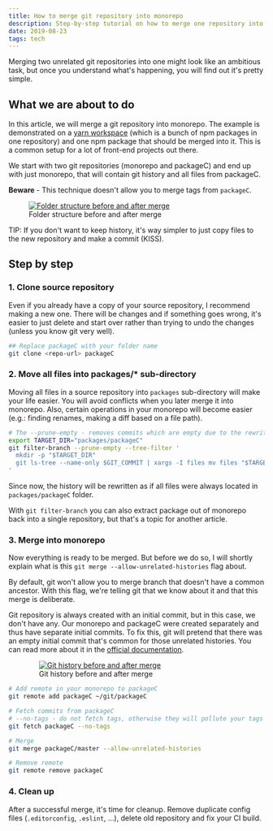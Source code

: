 ```yaml
---
title: How to merge git repository into monorepo
description: Step-by-step tutorial on how to merge one repository into another one while keeping all its history.
date: 2019-08-23
tags: tech
---
```


Merging two unrelated git repositories into one might look like an ambitious task, but once you understand what's happening, you will find out it's pretty simple.

## What we are about to do

In this article, we will merge a git repository into monorepo. The example is demonstrated on a [yarn workspace](https://yarnpkg.com/en/docs/workspaces/) (which is a bunch of npm packages in one repository) and one npm package that should be merged into it. This is a common setup for a lot of front-end projects out there.

We start with two git repositories (monorepo and packageC) and end up with just monorepo, that will contain git history and all files from packageC.

<p class="warning-box">
  <strong>Beware</strong> - This technique doesn't allow you to merge tags from <code>packageC</code>.
</p>

<figure>
  <a href="/images/git-folders-before-after.png"><img src="/images/git-folders-before-after.png" alt="Folder structure before and after merge"/></a>
  <figcaption>Folder structure before and after merge</figcaption>
</figure>

TIP: If you don't want to keep history, it's way simpler to just copy files to the new repository and make a commit (KISS).

## Step by step

### 1. Clone source repository

Even if you already have a copy of your source repository, I recommend making a new one. There will be changes and if something goes wrong, it's easier to just delete and start over rather than trying to undo the changes (unless you know git very well).

```bash
## Replace packageC with your folder name
git clone <repo-url> packageC
```

### 2. Move all files into packages/\* sub-directory

Moving all files in a source repository into `packages` sub-directory will make your life easier. You will avoid conflicts when you later merge it into monorepo. Also, certain operations in your monorepo will become easier (e.g.: finding renames, making a diff based on a file path).

```bash
# The --prune-empty - removes commits which are empty due to the rewrite
export TARGET_DIR="packages/packageC"
git filter-branch --prune-empty --tree-filter '
  mkdir -p "$TARGET_DIR"
  git ls-tree --name-only $GIT_COMMIT | xargs -I files mv files "$TARGET_DIR"
'
```

Since now, the history will be rewritten as if all files were always located in `packages/packageC` folder.

<p class="info-box">
  With <code>git filter-branch</code> you can also extract package out of monorepo back into a single repository, but that's a topic for another article.
</p>

### 3. Merge into monorepo

Now everything is ready to be merged. But before we do so, I will shortly explain what is this `git merge --allow-unrelated-histories` flag about.

By default, git won't allow you to merge branch that doesn't have a common ancestor. With this flag, we're telling git that we know about it and that this merge is deliberate.

Git repository is always created with an initial commit, but in this case, we don't have any. Our monorepo and packageC were created separately and thus have separate initial commits. To fix this, git will pretend that there was an empty initial commit that's common for those unrelated histories. You can read more about it in the [official documentation](https://git-scm.com/docs/git-merge#Documentation/git-merge.txt---allow-unrelated-histories).

<figure style="max-width: 24rem; margin-left:auto; margin-right:auto;">
  <a href="/images/git-history-before-after-merge.png"><img src="/images/git-history-before-after-merge.png" alt="Git history before and after merge"/></a>
  <figcaption>Git history before and after merge</figcaption>
</figure>

```bash
# Add remote in your monorepo to packageC
git remote add packageC ~/git/packageC

# Fetch commits from packageC
# --no-tags - do not fetch tags, otherwise they will pollute your tags in current monorepo
git fetch packageC --no-tags

# Merge
git merge packageC/master --allow-unrelated-histories

# Remove remote
git remote remove packageC
```

### 4. Clean up

After a successful merge, it's time for cleanup. Remove duplicate config files (`.editorconfig`, `.eslint`, ...), delete old repository and fix your CI build.
